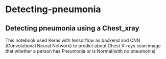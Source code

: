 # Detecting-pneumonia
## Detecting pneumonia using a Chest_xray
This notebook used Keras with tensorflow as backend and CNN (Convolutional Neural Network) to predict about Chest X-rays scan image that whether a person has Pneumonia or is Normal(with no pneumonia)
